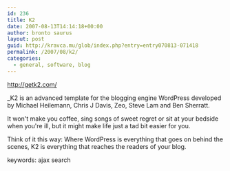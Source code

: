 ```yaml
---
id: 236
title: K2
date: 2007-08-13T14:14:18+00:00
author: bronto saurus
layout: post
guid: http://kravca.mu/glob/index.php?entry=entry070813-071418
permalink: /2007/08/k2/
categories:
  - general, software, blog
---
```

<a href="http://getk2.com/" target="_blank" >http://getk2.com/</a>

_K2 is an advanced template for the blogging engine WordPress developed by Michael Heilemann, Chris J Davis, Zeo, Steve Lam and Ben Sherratt.</p> 

It won't make you coffee, sing songs of sweet regret or sit at your bedside when you're ill, but it might make life just a tad bit easier for you.

Think of it this way: Where WordPress is everything that goes on behind the scenes, K2 is everything that reaches the readers of your blog.</i>

keywords: ajax search